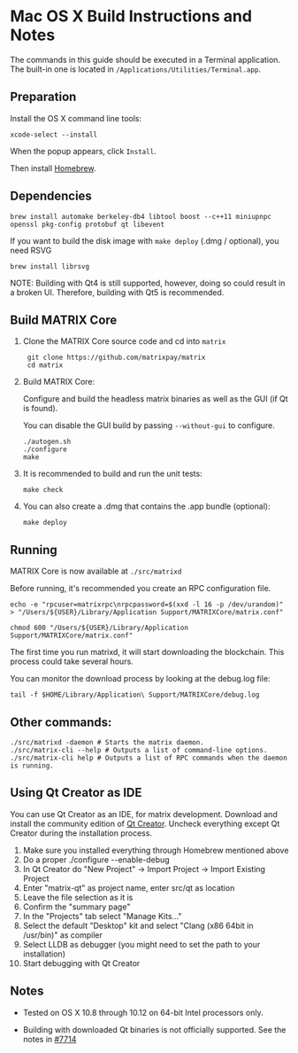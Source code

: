 Mac OS X Build Instructions and Notes
====================================
The commands in this guide should be executed in a Terminal application.
The built-in one is located in `/Applications/Utilities/Terminal.app`.

Preparation
-----------
Install the OS X command line tools:

`xcode-select --install`

When the popup appears, click `Install`.

Then install [Homebrew](https://brew.sh).

Dependencies
----------------------

    brew install automake berkeley-db4 libtool boost --c++11 miniupnpc openssl pkg-config protobuf qt libevent

If you want to build the disk image with `make deploy` (.dmg / optional), you need RSVG

    brew install librsvg

NOTE: Building with Qt4 is still supported, however, doing so could result in a broken UI. Therefore, building with Qt5 is recommended.

Build MATRIX Core
------------------------

1. Clone the MATRIX Core source code and cd into `matrix`

        git clone https://github.com/matrixpay/matrix
        cd matrix

2.  Build MATRIX Core:

    Configure and build the headless matrix binaries as well as the GUI (if Qt is found).

    You can disable the GUI build by passing `--without-gui` to configure.

        ./autogen.sh
        ./configure
        make

3.  It is recommended to build and run the unit tests:

        make check

4.  You can also create a .dmg that contains the .app bundle (optional):

        make deploy

Running
-------

MATRIX Core is now available at `./src/matrixd`

Before running, it's recommended you create an RPC configuration file.

    echo -e "rpcuser=matrixrpc\nrpcpassword=$(xxd -l 16 -p /dev/urandom)" > "/Users/${USER}/Library/Application Support/MATRIXCore/matrix.conf"

    chmod 600 "/Users/${USER}/Library/Application Support/MATRIXCore/matrix.conf"

The first time you run matrixd, it will start downloading the blockchain. This process could take several hours.

You can monitor the download process by looking at the debug.log file:

    tail -f $HOME/Library/Application\ Support/MATRIXCore/debug.log

Other commands:
-------

    ./src/matrixd -daemon # Starts the matrix daemon.
    ./src/matrix-cli --help # Outputs a list of command-line options.
    ./src/matrix-cli help # Outputs a list of RPC commands when the daemon is running.

Using Qt Creator as IDE
------------------------
You can use Qt Creator as an IDE, for matrix development.
Download and install the community edition of [Qt Creator](https://www.qt.io/download/).
Uncheck everything except Qt Creator during the installation process.

1. Make sure you installed everything through Homebrew mentioned above
2. Do a proper ./configure --enable-debug
3. In Qt Creator do "New Project" -> Import Project -> Import Existing Project
4. Enter "matrix-qt" as project name, enter src/qt as location
5. Leave the file selection as it is
6. Confirm the "summary page"
7. In the "Projects" tab select "Manage Kits..."
8. Select the default "Desktop" kit and select "Clang (x86 64bit in /usr/bin)" as compiler
9. Select LLDB as debugger (you might need to set the path to your installation)
10. Start debugging with Qt Creator

Notes
-----

* Tested on OS X 10.8 through 10.12 on 64-bit Intel processors only.

* Building with downloaded Qt binaries is not officially supported. See the notes in [#7714](https://github.com/bitcoin/bitcoin/issues/7714)
